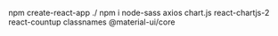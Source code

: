 npm create-react-app ./
npm i node-sass axios chart.js react-chartjs-2 react-countup classnames @material-ui/core
